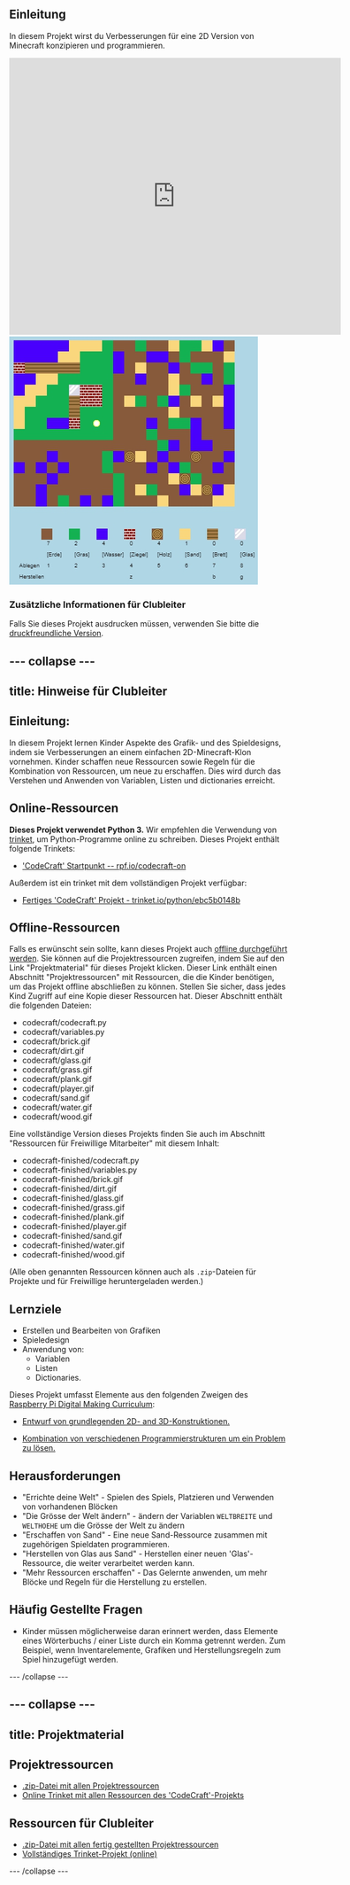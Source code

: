 ## Einleitung

In diesem Projekt wirst du Verbesserungen für eine 2D Version von Minecraft konzipieren und programmieren.

<div class="trinket">
  <iframe src="https://trinket.io/embed/python/ebc5b0148b?outputOnly=true&start=result" width="600" height="500" frameborder="0" marginwidth="0" marginheight="0" allowfullscreen>
  </iframe>
  <img src="images/craft-finished.png">
</div>

### Zusätzliche Informationen für Clubleiter

Falls Sie dieses Projekt ausdrucken müssen, verwenden Sie bitte die [druckfreundliche Version](https://projects.raspberrypi.org/en/projects/codecraft/print).

## \--- collapse \---

## title: Hinweise für Clubleiter

## Einleitung:

In diesem Projekt lernen Kinder Aspekte des Grafik- und des Spieldesigns, indem sie Verbesserungen an einem einfachen 2D-Minecraft-Klon vornehmen. Kinder schaffen neue Ressourcen sowie Regeln für die Kombination von Ressourcen, um neue zu erschaffen. Dies wird durch das Verstehen und Anwenden von Variablen, Listen und dictionaries erreicht.

## Online-Ressourcen

**Dieses Projekt verwendet Python 3.** Wir empfehlen die Verwendung von [trinket](https://trinket.io/), um Python-Programme online zu schreiben. Dieses Projekt enthält folgende Trinkets:

+ ['CodeCraft' Startpunkt -- rpf.io/codecraft-on](http://rpf.io/codecraft-on)

Außerdem ist ein trinket mit dem vollständigen Projekt verfügbar:

+ [Fertiges 'CodeCraft' Projekt - trinket.io/python/ebc5b0148b](https://trinket.io/python/ebc5b0148b)

## Offline-Ressourcen

Falls es erwünscht sein sollte, kann dieses Projekt auch [offline durchgeführt werden](https://www.codeclubprojects.org/en-GB/resources/python-working-offline/). Sie können auf die Projektressourcen zugreifen, indem Sie auf den Link "Projektmaterial" für dieses Projekt klicken. Dieser Link enthält einen Abschnitt "Projektressourcen" mit Ressourcen, die die Kinder benötigen, um das Projekt offline abschließen zu können. Stellen Sie sicher, dass jedes Kind Zugriff auf eine Kopie dieser Ressourcen hat. Dieser Abschnitt enthält die folgenden Dateien:

+ codecraft/codecraft.py
+ codecraft/variables.py
+ codecraft/brick.gif
+ codecraft/dirt.gif
+ codecraft/glass.gif
+ codecraft/grass.gif
+ codecraft/plank.gif
+ codecraft/player.gif
+ codecraft/sand.gif
+ codecraft/water.gif
+ codecraft/wood.gif

Eine vollständige Version dieses Projekts finden Sie auch im Abschnitt "Ressourcen für Freiwillige Mitarbeiter" mit diesem Inhalt:

+ codecraft-finished/codecraft.py
+ codecraft-finished/variables.py
+ codecraft-finished/brick.gif
+ codecraft-finished/dirt.gif
+ codecraft-finished/glass.gif
+ codecraft-finished/grass.gif
+ codecraft-finished/plank.gif
+ codecraft-finished/player.gif
+ codecraft-finished/sand.gif
+ codecraft-finished/water.gif
+ codecraft-finished/wood.gif

(Alle oben genannten Ressourcen können auch als `.zip`-Dateien für Projekte und für Freiwillige heruntergeladen werden.)

## Lernziele

+ Erstellen und Bearbeiten von Grafiken
+ Spieledesign
+ Anwendung von: 
    + Variablen
    + Listen
    + Dictionaries.

Dieses Projekt umfasst Elemente aus den folgenden Zweigen des [Raspberry Pi Digital Making Curriculum](http://rpf.io/curriculum):

+ [Entwurf von grundlegenden 2D- and 3D-Konstruktionen.](https://www.raspberrypi.org/curriculum/design/creator)

+ [Kombination von verschiedenen Programmierstrukturen um ein Problem zu lösen.](https://www.raspberrypi.org/curriculum/programming/builder)

## Herausforderungen

+ "Errichte deine Welt" - Spielen des Spiels, Platzieren und Verwenden von vorhandenen Blöcken
+ "Die Grösse der Welt ändern" - ändern der Variablen `WELTBREITE` und `WELTHOEHE` um die Grösse der Welt zu ändern
+ "Erschaffen von Sand" - Eine neue Sand-Ressource zusammen mit zugehörigen Spieldaten programmieren.
+ "Herstellen von Glas aus Sand" - Herstellen einer neuen 'Glas'-Ressource, die weiter verarbeitet werden kann.
+ "Mehr Ressourcen erschaffen" - Das Gelernte anwenden, um mehr Blöcke und Regeln für die Herstellung zu erstellen.

## Häufig Gestellte Fragen

+ Kinder müssen möglicherweise daran erinnert werden, dass Elemente eines Wörterbuchs / einer Liste durch ein Komma getrennt werden. Zum Beispiel, wenn Inventarelemente, Grafiken und Herstellungsregeln zum Spiel hinzugefügt werden.

\--- /collapse \---

## \--- collapse \---

## title: Projektmaterial

## Projektressourcen

+ [.zip-Datei mit allen Projektressourcen](resources/codecraft-resources.zip)
+ [Online Trinket mit allen Ressourcen des 'CodeCraft'-Projekts](http://rpf.io/codecraft-on)

## Ressourcen für Clubleiter

+ [.zip-Datei mit allen fertig gestellten Projektressourcen](solutions/codecraft-solution.zip)
+ [Vollständiges Trinket-Projekt (online)](https://trinket.io/python/ebc5b0148b)

\--- /collapse \---
